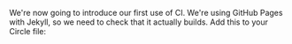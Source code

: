 We're now going to introduce our first use of CI. We're using GitHub Pages with Jekyll, so we need to check that it actually builds. Add this to your Circle file:

